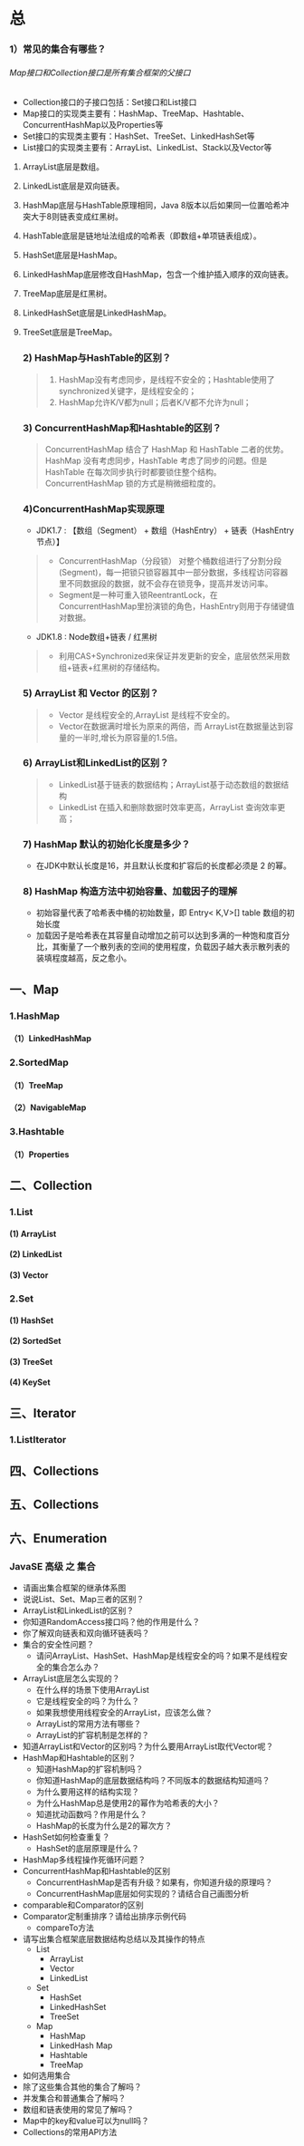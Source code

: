 # 总

### 1）常见的集合有哪些？

###### Map接口和Collection接口是所有集合框架的父接口

- Collection接口的子接口包括：Set接口和List接口
- Map接口的实现类主要有：HashMap、TreeMap、Hashtable、ConcurrentHashMap以及Properties等
- Set接口的实现类主要有：HashSet、TreeSet、LinkedHashSet等
- List接口的实现类主要有：ArrayList、LinkedList、Stack以及Vector等

1. ArrayList底层是数组。

2. LinkedList底层是双向链表。

3. HashMap底层与HashTable原理相同，Java 8版本以后如果同一位置哈希冲突大于8则链表变成红黑树。

4. HashTable底层是链地址法组成的哈希表（即数组+单项链表组成）。

5. HashSet底层是HashMap。

6. LinkedHashMap底层修改自HashMap，包含一个维护插入顺序的双向链表。

7. TreeMap底层是红黑树。

8. LinkedHashSet底层是LinkedHashMap。

9. TreeSet底层是TreeMap。

   ### 2) HashMap与HashTable的区别？

   > 1. HashMap没有考虑同步，是线程不安全的；Hashtable使用了synchronized关键字，是线程安全的；
   > 2. HashMap允许K/V都为null；后者K/V都不允许为null；

   ### 3) ConcurrentHashMap和Hashtable的区别？

   > ConcurrentHashMap 结合了 HashMap 和 HashTable 二者的优势。HashMap 没有考虑同步，HashTable 考虑了同步的问题。但是 HashTable 在每次同步执行时都要锁住整个结构。 ConcurrentHashMap 锁的方式是稍微细粒度的。

   ### 4)ConcurrentHashMap实现原理

   - JDK1.7 : 【数组（Segment） + 数组（HashEntry） + 链表（HashEntry节点）】

   > - ConcurrentHashMap（分段锁） 对整个桶数组进行了分割分段(Segment)，每一把锁只锁容器其中一部分数据，多线程访问容器里不同数据段的数据，就不会存在锁竞争，提高并发访问率。
   > - Segment是一种可重入锁ReentrantLock，在ConcurrentHashMap里扮演锁的角色，HashEntry则用于存储键值对数据。

   - JDK1.8 : Node数组+链表 / 红黑树

   > - 利用CAS+Synchronized来保证并发更新的安全，底层依然采用数组+链表+红黑树的存储结构。

   ### 5) ArrayList 和 Vector 的区别？

   > - Vector 是线程安全的,ArrayList 是线程不安全的。
   > - Vector在数据满时增长为原来的两倍，而 ArrayList在数据量达到容量的一半时,增长为原容量的1.5倍。

   ### 6) ArrayList和LinkedList的区别？

   > - LinkedList基于链表的数据结构；ArrayList基于动态数组的数据结构
   > - LinkedList 在插入和删除数据时效率更高，ArrayList 查询效率更高；

   ### 7) HashMap 默认的初始化长度是多少？

   - 在JDK中默认长度是16，并且默认长度和扩容后的长度都必须是 2 的幂。

   ### 8) HashMap 构造方法中初始容量、加载因子的理解

   - 初始容量代表了哈希表中桶的初始数量，即 Entry< K,V>[] table 数组的初始长度
   - 加载因子是哈希表在其容量自动增加之前可以达到多满的一种饱和度百分比，其衡量了一个散列表的空间的使用程度，负载因子越大表示散列表的装填程度越高，反之愈小。

## 一、Map

### 1.HashMap
#### （1）LinkedHashMap

### 2.SortedMap

#### （1）TreeMap

#### （2）NavigableMap

### 3.Hashtable

#### （1）Properties

## 二、Collection

### 1.List

#### (1) ArrayList

#### (2) LinkedList

#### (3) Vector

### 2.Set

#### (1) HashSet

#### (2) SortedSet

#### (3) TreeSet

#### (4) KeySet

## 三、Iterator

### 1.ListIterator

## 四、Collections

## 五、Collections

## 六、Enumeration
###  JavaSE 高级 之 集合

- 请画出集合框架的继承体系图
- 说说List、Set、Map三者的区别？
- ArrayList和LinkedList的区别？
- 你知道RandomAccess接口吗？他的作用是什么？
- 你了解双向链表和双向循环链表吗？
- 集合的安全性问题？
  - 请问ArrayList、HashSet、HashMap是线程安全的吗？如果不是线程安全的集合怎么办？
- ArrayList底层怎么实现的？
  - 在什么样的场景下使用ArrayList
  - 它是线程安全的吗？为什么？
  - 如果我想使用线程安全的ArrayList，应该怎么做？
  - ArrayList的常用方法有哪些？
  - ArrayList的扩容机制是怎样的？
- 知道ArrayList和Vector的区别吗？为什么要用ArrayList取代Vector呢？
- HashMap和Hashtable的区别？
  - 知道HashMap的扩容机制吗？
  - 你知道HashMap的底层数据结构吗？不同版本的数据结构知道吗？
  - 为什么要用这样的结构实现？
  - 为什么HashMap总是使用2的幂作为哈希表的大小？
  - 知道扰动函数吗？作用是什么？
  - HashMap的长度为什么是2的幂次方？
- HashSet如何检查重复？
  - HashSet的底层原理是什么？
- HashMap多线程操作死循环问题？
- ConcurrentHashMap和Hashtable的区别
  - ConcurrentHashMap是否有升级？如果有，你知道升级的原理吗？
  - ConcurrentHashMap底层如何实现的？请结合自己画图分析
- comparable和Comparator的区别
- Comparator定制重排序？请给出排序示例代码
  - compareTo方法
- 请写出集合框架底层数据结构总结以及其操作的特点
  - List
    - ArrayList
    - Vector
    - LinkedList
  - Set
    - HashSet
    - LinkedHashSet
    - TreeSet
  - Map
    - HashMap
    - LinkedHash Map
    - Hashtable
    - TreeMap
- 如何选用集合
- 除了这些集合其他的集合了解吗？
- 并发集合和普通集合了解吗？
- 数组和链表使用的常见了解吗？
- Map中的key和value可以为null吗？
- Collections的常用API方法
